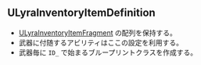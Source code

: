 ## ULyraInventoryItemDefinition

* [ULyraInventoryItemFragment] の配列を保持する。
* 武器に付随するアビリティはここの設定を利用する。
* 武器毎に ```ID_``` で始まるブループリントクラスを作成する。





<!--- ページ内のリンク --->

<!--- 自前の画像へのリンク --->

<!--- generated --->
[ULyraInventoryItemFragment]: ../../Lyra/Inventory/ULyraInventoryItemFragment.md#ulyrainventoryitemfragment
